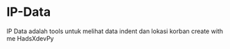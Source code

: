 # IP-Data
IP Data adalah tools untuk melihat data indent 
dan lokasi korban 
create with me HadsXdevPy
